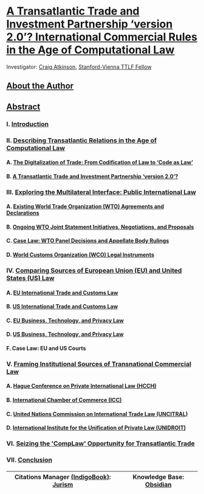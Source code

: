 # [A Transatlantic Trade and Investment Partnership ‘version 2.0’? International Commercial Rules in the Age of Computational Law](https://github.com/lexmerca/TTIPv2_ToC)

Investigator: [Craig Atkinson](https://law.stanford.edu/directory/craig-atkinson/), [Stanford-Vienna TTLF Fellow](https://law.stanford.edu/transatlantic-technology-law-forum/#slsnav-fellows)

## [About the Author](https://github.com/lexmerca/TTIPv2_ToC/blob/main/Author.md)

## [Abstract](https://github.com/lexmerca/TTIPv2_ToC/blob/main/Abstract.md)

### I. [Introduction](https://github.com/lexmerca/TTIPv2_1/)

### II. [Describing Transatlantic Relations in the Age of Computational Law](https://github.com/lexmerca/TTIPv2_2/)

#### A. [The Digitalization of Trade: From Codification of Law to ‘Code as Law’](https://github.com/lexmerca/TTIPv2_2/blob/main/README.md#a-the-digitalization-of-trade-from-codification-of-law-to-code-as-law) 

#### B. [A Transatlantic Trade and Investment Partnership ‘version 2.0’?](https://github.com/lexmerca/TTIPv2_2/blob/main/README.md#b-a-transatlantic-trade-and-investment-partnership-version-20)

### III. [Exploring the Multilateral Interface: Public International Law](https://github.com/lexmerca/TTIPv2_3/)

#### A. [Existing World Trade Organization (WTO) Agreements and Declarations](https://github.com/lexmerca/TTIPv2_3/blob/main/README.md#a-existing-world-trade-organization-wto-agreements-and-declarations)

#### B. [Ongoing WTO Joint Statement Initiatives, Negotiations, and Proposals]()

#### C. [Case Law: WTO Panel Decisions and Appellate Body Rulings]()

#### D. [World Customs Organization (WCO) Legal Instruments]()

### IV. [Comparing Sources of European Union (EU) and United States (US) Law](https://github.com/lexmerca/TTIPv2_4/)

#### A. [EU International Trade and Customs Law]()

#### B. [US International Trade and Customs Law]()

#### C. [EU Business, Technology, and Privacy Law]()

#### D. [US Business, Technology, and Privacy Law]()

#### F. Case Law: EU and US Courts

### V. [Framing Institutional Sources of Transnational Commercial Law](https://github.com/lexmerca/TTIPv2_5/)

#### A. [Hague Conference on Private International Law (HCCH)]()

#### B. [International Chamber of Commerce (ICC)]()

#### C. [United Nations Commission on International Trade Law (UNCITRAL)]()

#### D. [International Institute for the Unification of Private Law (UNIDROIT)]()

### VI. [Seizing the 'CompLaw' Opportunity for Transatlantic Trade](https://github.com/lexmerca/TTIPv2_6/)

### VII. [Conclusion](https://github.com/lexmerca/TTIPv2_7)

####

| Citations Manager [(IndigoBook)](https://juris-m.github.io/indigobook+jurism/): [Jurism](https://juris-m.github.io/) | Knowledge Base: [Obsidian](https://obsidian.md/) |
| ------------------------------------------------------------------ | ------------------------------------------------ |




